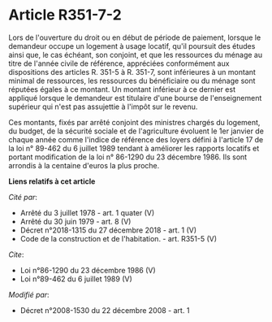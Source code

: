 # Article R351-7-2

Lors de l'ouverture du droit ou en début de période de paiement, lorsque le demandeur occupe un logement à usage locatif,
qu'il poursuit des études ainsi que, le cas échéant, son conjoint, et que les ressources du ménage au titre de l'année civile
de référence, appréciées conformément aux dispositions des articles R. 351-5 à R. 351-7, sont inférieures à un montant
minimal de ressources, les ressources du bénéficiaire ou du ménage sont réputées égales à ce montant. Un montant inférieur à
ce dernier est appliqué lorsque le demandeur est titulaire d'une bourse de l'enseignement supérieur qui n'est pas assujettie
à l'impôt sur le revenu. 

Ces montants, fixés par arrêté conjoint des ministres chargés du logement, du budget, de la sécurité sociale et de
l'agriculture évoluent le 1er janvier de chaque année comme l'indice de référence des loyers défini à l'article 17 de la loi
n° 89-462 du 6 juillet 1989 tendant à améliorer les rapports locatifs et portant modification de la loi n° 86-1290 du 23
décembre 1986. Ils sont arrondis à la centaine d'euros la plus proche.

**Liens relatifs à cet article**

_Cité par_:

  - Arrêté du 3 juillet 1978 - art. 1 quater (V)
  - Arrêté du 30 juin 1979 - art. 8 (V)
  - Décret n°2018-1315 du 27 décembre 2018 - art. 1 (V)
  - Code de la construction et de l'habitation. - art. R351-5 (V)

_Cite_:

  - Loi n°86-1290 du 23 décembre 1986 (V)
  - Loi n°89-462 du 6 juillet 1989 (V)

_Modifié par_:

  - Décret n°2008-1530 du 22 décembre 2008 - art. 1
